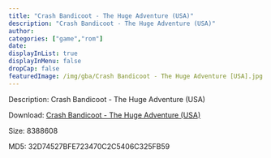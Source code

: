 ```yaml
---
title: "Crash Bandicoot - The Huge Adventure (USA)"
description: "Crash Bandicoot - The Huge Adventure (USA)"
author: 
categories: ["game","rom"]
date: 
displayInList: true
displayInMenu: false
dropCap: false
featuredImage: /img/gba/Crash Bandicoot - The Huge Adventure [USA].jpg
---
```


Description: Crash Bandicoot - The Huge Adventure (USA)

Download: <a style="text-decoration:underline;" href="https://mega.nz/#!qbQWxQgD!GUVHS4HvBc-CHUKpuq2BKz6tNAb86NFCtikm4pNzGGE" target = "_blank" rel = "nofollow" > Crash Bandicoot - The Huge Adventure (USA)</a>

Size: 8388608

MD5: 32D74527BFE723470C2C5406C325FB59

